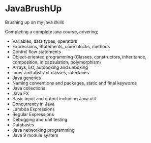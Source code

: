 # JavaBrushUp

Brushing up on my java skills 

Completing a complete java course, covering;

- Variables, data types, operators
- Expressions, Statements, code blocks, methods
- Control flow statements
- Object-oriented programming (Classes, constructors, inheritance, composition, in capsulation, polymorphism)
- Arrays, list, autoboxing and unboxing
- Inner and abstract classes, interfaces
- Java generics
- Naming conventions and packages, static and final keywords
- Java collections
- Java FX
- Basic input and output including Java.util
- Concurrency in Java
- Lambda Expressions 
- Regular Expressions 
- Debugging and unit testing
- Databases
- Java networking programming 
- Java 9 module system 
